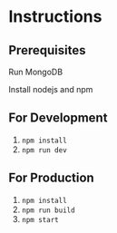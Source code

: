 # Instructions


## Prerequisites

Run MongoDB

Install nodejs and npm

## For Development

1) `npm install`
2) `npm run dev`

## For Production

1) `npm install`
2) `npm run build`
3) `npm start`
